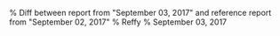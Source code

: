 % Diff between report from "September 03, 2017" and reference report from "September 02, 2017"
% Reffy
% September 03, 2017

